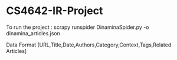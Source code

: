 # CS4642-IR-Project

To run the project : scrapy runspider DinaminaSpider.py -o dinamina_articles.json

Data Format [URL,Title,Date,Authors,Category,Context,Tags,Related Articles]
